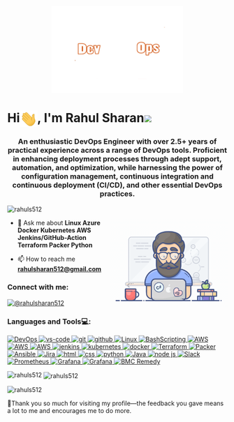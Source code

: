 ## <p>
<p align="center">
<img align="center" src="https://github.com/rahuls512/rahuls512/blob/main/DevOps-CI-CD.gif" width="300"/>
</p>


# Hi<img src = "https://github.com/cmakkaya/cmakkaya/blob/main/wavehand.gif" width = "40" align="center">, I'm Rahul Sharan<img src="https://emojis.slackmojis.com/emojis/images/1531849430/4246/blob-sunglasses.gif?1531849430" width="40"/>
<h3 align="center">An enthusiastic DevOps Engineer with over 2.5+ years of practical experience across a range of DevOps tools. Proficient in enhancing deployment processes through adept support, automation, and optimization, while harnessing the power of configuration management, continuous integration and continuous deployment (CI/CD), and other essential DevOps practices.</h3>

<p align="left"> <img src="https://komarev.com/ghpvc/?username=rahuls512&label=Profile%20views&color=0e75b6&style=flat" alt="rahuls512" /> </p>

 <img align="right" src="https://github.com/rahuls512/rahuls512/blob/main/DevOpsMan.gif" width="270"/>
 
- 💬 Ask me about **Linux Azure Docker Kubernetes AWS Jenkins/GitHub-Action Terraform Packer Python**

- 📫 How to reach me **rahulsharan512@gmail.com**


<h3 align="left">Connect with me:</h3>
<p align="left">

<a href="https://medium.com/@rahulsharan512" target="blank"><img align="center" src="https://raw.githubusercontent.com/rahuldkjain/github-profile-readme-generator/master/src/images/icons/Social/medium.svg" alt="@rahulsharan512" height="30" width="40" /></a>
</p>

<h3 align="left">Languages and Tools💻:</h3>
<p>
 <a href="#" target="_blank"> <img src="https://github.com/cmakkaya/cmakkaya/blob/main/devops.icon.ico" alt="DevOps" width="100"  
<a href="#" target="_blank"> <img src="https://www.vectorlogo.zone/logos/visualstudio_code/visualstudio_code-ar21.svg" alt="vs-code" height="48"/> </a>  
<a href="#" target="_blank"> <img src="https://www.vectorlogo.zone/logos/git-scm/git-scm-ar21.svg" alt="git"  height="48"/> </a> 
<a href="#" target="_blank"> <img src="https://1000logos.net/wp-content/uploads/2018/11/GitHub-logo.jpg" alt="github" height="48"/> </a> 
<a href="#" target="_blank"> <img src="https://www.vectorlogo.zone/logos/linux/linux-ar21.svg" alt="Linux"  height="48"/> </a> 
<a href="#" target="_blank"> <img src="https://www.vectorlogo.zone/logos/gnu_bash/gnu_bash-ar21.svg" alt="BashScripting"  height="48"/> </a>
<a href="#" target="_blank"> <img src="https://www.vectorlogo.zone/logos/amazon_aws/amazon_aws-ar21.svg" alt="AWS" width="70" height="48"/> </a> 
<a href="#" target="_blank"> <img src="https://cdn.wmaraci.com/nedir/Microsoft-Azure.png" alt="AWS" width="70" height="48"/> </a> 
<a href="#" target="_blank"> <img src="https://1000logos.net/wp-content/uploads/2020/05/Logo-Google-Cloud.jpg" alt="AWS" width="70" height="48"/> </a>   
<a href="#" target="_blank"> <img src="https://www.vectorlogo.zone/logos/jenkins/jenkins-ar21.svg" alt="jenkins" height="48"/> </a>
<a href="#" target="_blank"> <img src="https://www.vectorlogo.zone/logos/kubernetes/kubernetes-ar21.svg" alt="kubernetes" height="48"/> </a>
<a href="#" target="_blank"> <img src="https://www.vectorlogo.zone/logos/docker/docker-ar21.svg" alt="docker" height="48"/> </a>
<a href="#" target="_blank"> <img src="https://www.vectorlogo.zone/logos/terraformio/terraformio-ar21.svg" alt="Terraform" height="48"/> 
</a> 
<a href="#" target="_blank"> <img src="https://www.vectorlogo.zone/logos/packerio/packerio-ar21.svg" alt="Packer"  height="48"/> </a> 
<a href="#" target="_blank"> <img src="https://www.vectorlogo.zone/logos/ansible/ansible-ar21.png" alt="Ansible" height="48"/> </a>
<a href="#" target="_blank"> <img src="https://www.vectorlogo.zone/logos/atlassian_jira/atlassian_jira-ar21.svg" alt="Jira"  height="48"/> </a>
<a href="#" target="_blank"> <img src="https://www.vectorlogo.zone/logos/w3_html5/w3_html5-ar21.svg" alt="html" width="68" height="48"/> </a>
<a href="#" target="_blank"> <img src="https://www.vectorlogo.zone/logos/w3_css/w3_css-ar21.svg" alt="css" width="70" height="48"/> </a>
<a href="#" target="_blank"> <img src="https://www.vectorlogo.zone/logos/python/python-ar21.svg" alt="python"  height="48"/> </a> 
<a href="#" target="_blank"> <img src="https://www.vectorlogo.zone/logos/java/java-ar21.svg" alt="Java" height="48"/> </a>
 <a href="#" target="_blank"> <img src="https://www.vectorlogo.zone/logos/nodejs/nodejs-ar21.svg" alt="node js" height="48"/> </a>
<a href="#" target="_blank"> <img src="https://www.vectorlogo.zone/logos/slack/slack-ar21.svg" alt="Slack" height="48"/> </a>
 <a href="#" target="_blank"> <img src="https://www.vectorlogo.zone/logos/prometheusio/prometheusio-ar21.svg" alt="Prometheus" height="48"/> </a>
<a href="#" target="_blank"> <img src="https://www.vectorlogo.zone/logos/grafana/grafana-ar21.svg" alt="Grafana" height="48"/> </a>
<a href="#" target="_blank"> <img src="https://www.vectorlogo.zone/logos/newrelic/newrelic-ar21.svg" alt="Grafana" height="48"/> </a>
<a href="#" target="_blank"> <img src="https://www.vectorlogo.zone/logos/bmc/bmc-ar21.svg" alt="BMC Remedy" height="48"/> </a>
</p>

<p><img align="left" src="https://github-readme-stats.vercel.app/api/top-langs?username=rahuls512&show_icons=true&locale=en&layout=compact" alt="rahuls512" /></p>

<p>&nbsp;<img align="center" src="https://github-readme-stats.vercel.app/api?username=rahuls512&show_icons=true&locale=en" alt="rahuls512" /></p>


<p><img align="center" src="https://github-readme-streak-stats.herokuapp.com/?user=rahuls512&" alt="rahuls512" /></p>



 🙏Thank you so much for visiting my profile—the feedback you gave means a lot to me and encourages me to do more.
